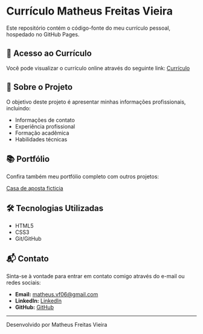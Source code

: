 # Currículo Matheus Freitas Vieira

Este repositório contém o código-fonte do meu currículo pessoal, hospedado no GitHub Pages.

## 🚀 Acesso ao Currículo

Você pode visualizar o currículo online através do seguinte link:
[Currículo](https://MatheusFVieira.github.io)

## 📄 Sobre o Projeto

O objetivo deste projeto é apresentar minhas informações profissionais, incluindo:
- Informações de contato
- Experiência profissional
- Formação acadêmica
- Habilidades técnicas

## 📚 Portfólio

Confira também meu portfólio completo com outros projetos:

[Casa de aposta ficticia](https://matheusfvieira.github.io/coltecbet/)

## 🛠️ Tecnologias Utilizadas

- HTML5
- CSS3
- Git/GitHub

## 📬 Contato

Sinta-se à vontade para entrar em contato comigo através do e-mail ou redes sociais:
- **Email:** matheus.vf06@gmail.com
- **LinkedIn:** [LinkedIn](https://www.linkedin.com/in/matheus-freitas-vieira-1b06ba278/?originalSubdomain=br)
- **GitHub:** [GitHub](https://github.com/MatheusFVieira)

---

Desenvolvido por Matheus Freitas Vieira

